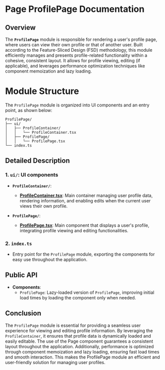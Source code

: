 # Page ProfilePage Documentation

## Overview
The **`ProfilePage`**  module is responsible for rendering a user's profile page, where users can view their own profile or that of another user. Built according to the Feature-Sliced Design (FSD) methodology, this module efficiently manages and presents profile-related functionality within a cohesive, consistent layout. It allows for profile viewing, editing (if applicable), and leverages performance optimization techniques like component memoization and lazy loading.

# Module Structure

The `ProfilePage`  module is organized into UI components and an entry point, as shown below:
```text
ProfilePage/
├── ui/
│   ├── ProfileContainer/
│   │   └── ProfileContainer.tsx
│   ├── ProfilePage/
│   │   └── ProfilePage.tsx
└── index.ts
```

## Detailed Description

### 1. `ui/`: UI components
- **`ProfileContainer/`**:
    - [**ProfileContainer.tsx**](./ui/ProfileContainer/README.md): Main container managing user profile data, rendering information, and enabling edits when the current user views their own profile.

- **`ProfilePage/`**:
    - [**ProfilePage.tsx**](./ui/ProfilePage/ProfilePage.tsx): Main component that displays a user's profile, integrating profile viewing and editing functionalities.


### 2. `index.ts`
- Entry point for the `ProfilePage` module, exporting the components for easy use throughout the application.

## Public API
- **Components**:
    - `ProfilePage`: Lazy-loaded version of `ProfilePage`, improving initial load times by loading the component only when needed.

## Conclusion
The `ProfilePage` module is essential for providing a seamless user experience for viewing and editing profile information. By leveraging the `ProfileContainer`, it ensures that profile data is dynamically loaded and easily editable. The use of the Page component guarantees a consistent layout throughout the application. Additionally, performance is optimized through component memoization and lazy loading, ensuring fast load times and smooth interaction. This makes the ProfilePage module an efficient and user-friendly solution for managing user profiles.
